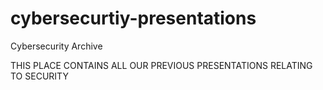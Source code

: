 # cybersecurtiy-presentations
Cybersecurity Archive 

THIS PLACE CONTAINS ALL OUR PREVIOUS PRESENTATIONS RELATING TO SECURITY
